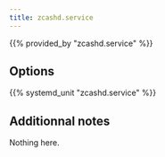 ```yaml
---
title: zcashd.service
---
```


{{% provided_by "zcashd.service" %}}

## Options

{{% systemd_unit "zcashd.service" %}}

## Additionnal notes

Nothing here.